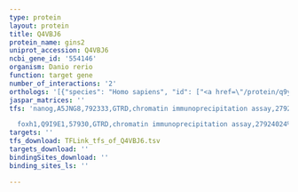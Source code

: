 ```yaml
---
type: protein
layout: protein
title: Q4VBJ6
protein_name: gins2
uniprot_accession: Q4VBJ6
ncbi_gene_id: '554146'
organism: Danio rerio
function: target gene
number_of_interactions: '2'
orthologs: '[{"species": "Homo sapiens", "id": ["<a href=\"/protein/q9y248\">Q9Y248</a>"]}, {"species": "Mus musculus", "id": ["<a href=\"/protein/q9d600\">Q9D600</a>"]}, {"species": "Rattus norvegicus", "id": ["<a href=\"/protein/d3zsy6\">D3ZSY6</a>"]}, {"species": "Drosophila melanogaster", "id": ["<a href=\"/protein/q9vqy9\">Q9VQY9</a>"]}, {"species": "Caenorhabditis elegans", "id": ["<a href=\"/protein/o62193\">O62193</a>"]}, {"species": "Saccharomyces cerevisiae", "id": ["<a href=\"/protein/p40359\">P40359</a>"]}]'
jaspar_matrices: ''
tfs: 'nanog,A5JNG8,792333,GTRD,chromatin immunoprecipitation assay,27924024%5Buid%5D,No

  foxh1,Q9I9E1,57930,GTRD,chromatin immunoprecipitation assay,27924024%5Buid%5D,No'
targets: ''
tfs_download: TFLink_tfs_of_Q4VBJ6.tsv
targets_download: ''
bindingSites_download: ''
binding_sites_ls: ''

---
```

